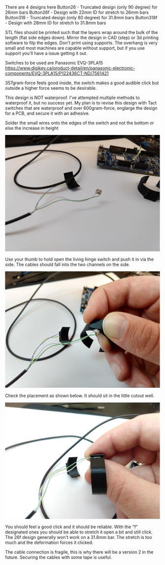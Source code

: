 There are 4 designs here
Button26 - Truncated design (only 90 degree) for 26mm bars
Button26f - Design with 22mm ID for stretch to 26mm bars
Button318 - Truncated design (only 80 degree) for 31.8mm bars
Button318f - Design with 28mm ID for stretch to 31.8mm bars

STL files should be printed such that the layers wrap around the bulk of the length (flat side edges down). Mirror the design in CAD (step) or 3d printing software to filp the edges. Don't print using supports. The overhang is very small and most machines are capable without support, but if you use support you'll have a issue getting it out.

Switches to be used are Panasonic EVQ-3PLA15
https://www.digikey.ca/product-detail/en/panasonic-electronic-components/EVQ-3PLA15/P122436CT-ND/7561421

357gram-force feels good inside, the switch makes a good audible click but outside a higher force seems to be desirable.

This design is NOT waterproof. I've attempted multiple methods to waterproof it, but no success yet. My plan is to revise this design with Tact switches that are waterproof and over 600gram-force, englarge the design for a PCB, and secure it with an adhesive.

Solder the small wires onto the edges of the switch and not the bottom or else the increase in height

![Switch Solder](/Switches/Images/Switch.jpg "Switch Soldering orientation")

Use your thumb to hold open the living hinge switch and push it in via the side. The cables should fall into the two channels on the side.

![Switch Install](/Switches/Images/Switch-Installing.jpg "Switch Soldering Installations")

Check the placement as shown below. It should sit in the little cutout well.

![Switch Install](/Switches/Images/Switch-Placement.jpg "Switch Placement")

You should feel a good click and it should be reliable. With the "f" designated ones you should be able to stretch it open a bit and still click. The 26f design generally won't work on a 31.8mm bar. The stretch is too much and the deformation forces it clicked.

The cable connection is fragile, this is why there will be a version 2 in the future. Securing the cables with some tape is useful.